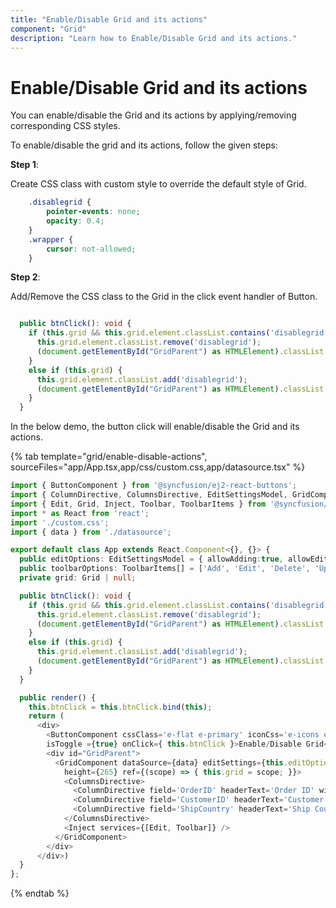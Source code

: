 ```yaml
---
title: "Enable/Disable Grid and its actions"
component: "Grid"
description: "Learn how to Enable/Disable Grid and its actions."
---
```


# Enable/Disable Grid and its actions

You can enable/disable the Grid and its actions by applying/removing corresponding CSS styles.

To enable/disable the grid and its actions, follow the given steps:

**Step 1**:

Create CSS class with custom style to override the default style of Grid.

```css
    .disablegrid {
        pointer-events: none;
        opacity: 0.4;
    }
    .wrapper {
        cursor: not-allowed;
    }

```

**Step 2**:

Add/Remove the CSS class to the Grid in the click event handler of Button.

```typescript

  public btnClick(): void {
    if (this.grid && this.grid.element.classList.contains('disablegrid')) {
      this.grid.element.classList.remove('disablegrid');
      (document.getElementById("GridParent") as HTMLElement).classList.remove('wrapper');
    }
    else if (this.grid) {
      this.grid.element.classList.add('disablegrid');
      (document.getElementById("GridParent") as HTMLElement).classList.add('wrapper');
    }
  }

```

In the below demo, the button click will enable/disable the Grid and its actions.

{% tab template="grid/enable-disable-actions", sourceFiles="app/App.tsx,app/css/custom.css,app/datasource.tsx" %}

```typescript
import { ButtonComponent } from '@syncfusion/ej2-react-buttons';
import { ColumnDirective, ColumnsDirective, EditSettingsModel, GridComponent } from '@syncfusion/ej2-react-grids';
import { Edit, Grid, Inject, Toolbar, ToolbarItems } from '@syncfusion/ej2-react-grids';
import * as React from 'react';
import './custom.css';
import { data } from './datasource';

export default class App extends React.Component<{}, {}> {
  public editOptions: EditSettingsModel = { allowAdding:true, allowEditing: true, allowDeleting:true };
  public toolbarOptions: ToolbarItems[] = ['Add', 'Edit', 'Delete', 'Update', 'Cancel'];
  private grid: Grid | null;

  public btnClick(): void {
    if (this.grid && this.grid.element.classList.contains('disablegrid')) {
      this.grid.element.classList.remove('disablegrid');
      (document.getElementById("GridParent") as HTMLElement).classList.remove('wrapper');
    }
    else if (this.grid) {
      this.grid.element.classList.add('disablegrid');
      (document.getElementById("GridParent") as HTMLElement).classList.add('wrapper');
    }
  }

  public render() {
    this.btnClick = this.btnClick.bind(this);
    return (
      <div>
        <ButtonComponent cssClass='e-flat e-primary' iconCss='e-icons e-play-icon'
        isToggle ={true} onClick={ this.btnClick }>Enable/Disable Grid</ButtonComponent>
        <div id="GridParent">
          <GridComponent dataSource={data} editSettings={this.editOptions} toolbar={this.toolbarOptions}
            height={265} ref={(scope) => { this.grid = scope; }}>
            <ColumnsDirective>
              <ColumnDirective field='OrderID' headerText='Order ID' width='100' textAlign="Right" isPrimaryKey={true}/>
              <ColumnDirective field='CustomerID' headerText='Customer ID' width='120'/>
              <ColumnDirective field='ShipCountry' headerText='Ship Country' width='150'/>
            </ColumnsDirective>
            <Inject services={[Edit, Toolbar]} />
          </GridComponent>
        </div>
      </div>)
  }
};
```

{% endtab %}